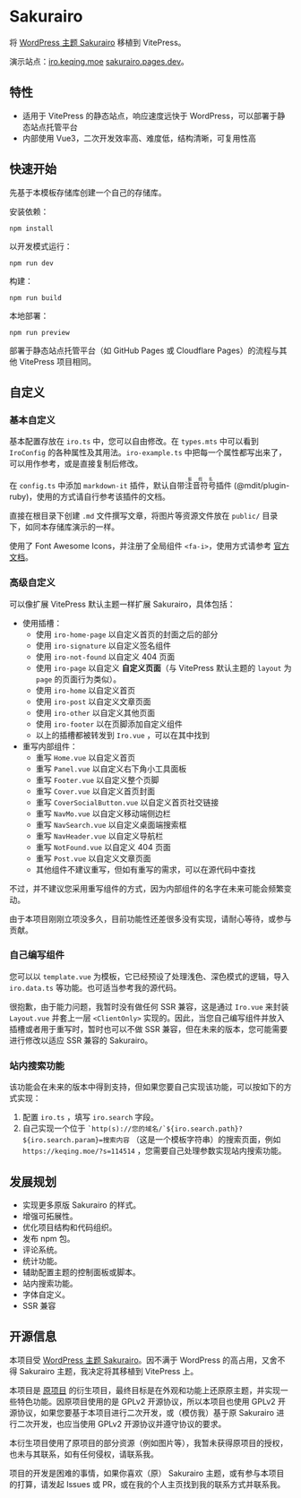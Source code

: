 # Sakurairo

将 [WordPress 主题 Sakurairo](https://github.com/mirai-mamori/Sakurairo) 移植到 VitePress。

演示站点：[iro.keqing.moe](https://iro.keqing.moe) [sakurairo.pages.dev](https://sakurairo.pages.dev)。

## 特性

- 适用于 VitePress 的静态站点，响应速度远快于 WordPress，可以部署于静态站点托管平台
- 内部使用 Vue3，二次开发效率高、难度低，结构清晰，可复用性高

## 快速开始

先基于本模板存储库创建一个自己的存储库。

安装依赖：

```shell
npm install
```

以开发模式运行：
```shell
npm run dev
```

构建：
```shell
npm run build
```

本地部署：
```shell
npm run preview
```

部署于静态站点托管平台（如 GitHub Pages 或 Cloudflare Pages）的流程与其他 VitePress 项目相同。

## 自定义

### 基本自定义

基本配置存放在 `iro.ts` 中，您可以自由修改。在 `types.mts` 中可以看到 `IroConfig` 的各种属性及其用法。`iro-example.ts` 中把每一个属性都写出来了，可以用作参考，或是直接复制后修改。

在 `config.ts` 中添加 `markdown-it` 插件，默认自带<ruby>注音符号<rt>振假名</rt></ruby>插件 (@mdit/plugin-ruby)，使用的方式请自行参考该插件的文档。

直接在根目录下创建 `.md` 文件撰写文章，将图片等资源文件放在 `public/` 目录下，如同本存储库演示的一样。

使用了 Font Awesome Icons，并注册了全局组件 `<fa-i>`，使用方式请参考 [官方文档](https://docs.fontawesome.com/web/use-with/vue/style)。

### 高级自定义

可以像扩展 VitePress 默认主题一样扩展 Sakurairo，具体包括：

- 使用插槽：
  - 使用 `iro-home-page` 以自定义首页的封面之后的部分
  - 使用 `iro-signature` 以自定义签名组件
  - 使用 `iro-not-found` 以自定义 404 页面
  - 使用 `iro-page` 以自定义 **自定义页面**（与 VitePress 默认主题的 `layout` 为 `page` 的页面行为类似）。 
  - 使用 `iro-home` 以自定义首页
  - 使用 `iro-post` 以自定义文章页面
  - 使用 `iro-other` 以自定义其他页面
  - 使用 `iro-footer` 以在页脚添加自定义组件
  - 以上的插槽都被转发到 `Iro.vue` ，可以在其中找到
- 重写内部组件：
  - 重写 `Home.vue` 以自定义首页
  - 重写 `Panel.vue` 以自定义右下角小工具面板
  - 重写 `Footer.vue` 以自定义整个页脚
  - 重写 `Cover.vue` 以自定义首页封面
  - 重写 `CoverSocialButton.vue` 以自定义首页社交链接
  - 重写 `NavMo.vue` 以自定义移动端侧边栏
  - 重写 `NavSearch.vue` 以自定义桌面端搜索框
  - 重写 `NavHeader.vue` 以自定义导航栏
  - 重写 `NotFound.vue` 以自定义 404 页面
  - 重写 `Post.vue` 以自定义文章页面
  - 其他组件不建议重写，但如有重写的需求，可以在源代码中查找

不过，并不建议您采用重写组件的方式，因为内部组件的名字在未来可能会频繁变动。

由于本项目刚刚立项没多久，目前功能性还差很多没有实现，请耐心等待，或参与贡献。

### 自己编写组件

您可以以 `template.vue` 为模板，它已经预设了处理浅色、深色模式的逻辑，导入 `iro.data.ts` 等功能。也可适当参考我的源代码。

很抱歉，由于能力问题，我暂时没有做任何 SSR 兼容，这是通过 `Iro.vue` 来封装 `Layout.vue` 并套上一层 `<ClientOnly>` 实现的。因此，当您自己编写组件并放入插槽或者用于重写时，暂时也可以不做 SSR 兼容，但在未来的版本，您可能需要进行修改以适应 SSR 兼容的 Sakurairo。

### 站内搜索功能

该功能会在未来的版本中得到支持，但如果您要自己实现该功能，可以按如下的方式实现：

1. 配置 `iro.ts` ，填写 `iro.search` 字段。
2. 自己实现一个位于 ``` `http(s)://您的域名/`${iro.search.path}?${iro.search.param}=搜索内容 ``` （这是一个模板字符串）的搜索页面，例如 `https://keqing.moe/?s=114514` ，您需要自己处理参数实现站内搜索功能。

## 发展规划

- 实现更多原版 Sakurairo 的样式。
- 增强可拓展性。
- 优化项目结构和代码组织。
- 发布 npm 包。
- 评论系统。
- 统计功能。
- 辅助配置主题的控制面板或脚本。
- 站内搜索功能。
- 字体自定义。
- SSR 兼容

## 开源信息

本项目受 [WordPress 主题 Sakurairo](https://github.com/mirai-mamori/Sakurairo)。因不满于 WordPress 的高占用，又舍不得 Sakurairo 主题，我决定将其移植到 VitePress 上。

本项目是 [原项目](https://github.com/mirai-mamori/Sakurairo) 的衍生项目，最终目标是在外观和功能上还原原主题，并实现一些特色功能。因原项目使用的是 GPLv2 开源协议，所以本项目也使用 GPLv2 开源协议，如果您要基于本项目进行二次开发，或（模仿我）基于原 Sakurairo 进行二次开发，也应当使用 GPLv2 开源协议并遵守协议的要求。

本衍生项目使用了原项目的部分资源（例如图片等），我暂未获得原项目的授权，也未与其联系，如有任何侵权，请联系我。

项目的开发是困难的事情，如果你喜欢（原） Sakurairo 主题，或有参与本项目的打算，请发起 Issues 或 PR，或在我的个人主页找到我的联系方式并联系我。
